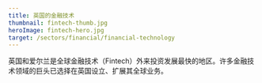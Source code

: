 ```yaml
---
title: 英国的金融技术
thumbnail: fintech-thumb.jpg
heroImage: fintech-hero.jpg
target: /sectors/financial/financial-technology
---
```


英国和爱尔兰是全球金融技术（Fintech）外来投资发展最快的地区。许多金融技术领域的巨头已选择在英国设立、扩展其全球业务。